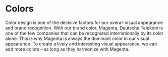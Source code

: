 # Colors

Color design is one of the decisive factors for our overall visual appearance and brand recognition. With our brand color, Magenta, Deutsche Telekom is one of the few companies that can be recognized internationally by its color alone. This is why Magenta is always the dominant color in our visual appearance. To create a lively and interesting visual appearance, we can add more colors – as long as they harmonize with Magenta.
